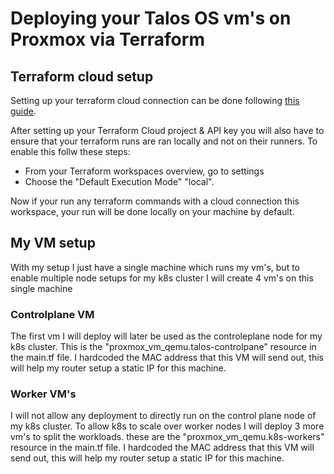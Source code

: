 # Deploying your Talos OS vm's on Proxmox via Terraform

## Terraform cloud setup
Setting up your terraform cloud connection can be done following [this guide](https://developer.hashicorp.com/terraform/tutorials/cloud-get-started/cloud-sign-up).

After setting up your Terraform Cloud project & API key you will also have to ensure that your terraform runs are ran locally and not on their runners. To enable this follw these steps:
- From your Terraform workspaces overview, go to settings
- Choose the "Default Execution Mode" "local".

Now if your run any terraform commands with a cloud connection this workspace, your run will be done locally on your machine by default. 

## My VM setup
With my setup I just have a single machine which runs my vm's, but to enable multiple node setups for my k8s cluster I will create 4 vm's on this single machine

### Controlplane VM
The first vm I will deploy will later be used as the controleplane node for my k8s cluster. This is the "proxmox_vm_qemu.talos-controlpane" resource in the main.tf file. I hardcoded the MAC address that this VM will send out, this will help my router setup a static IP for this machine. 

### Worker VM's
I will not allow any deployment to directly run on the control plane node of my k8s cluster. To allow k8s to scale over worker nodes I will deploy 3 more vm's to split the workloads. these are the "proxmox_vm_qemu.k8s-workers" resource in the main.tf file. I hardcoded the MAC address that this VM will send out, this will help my router setup a static IP for this machine. 